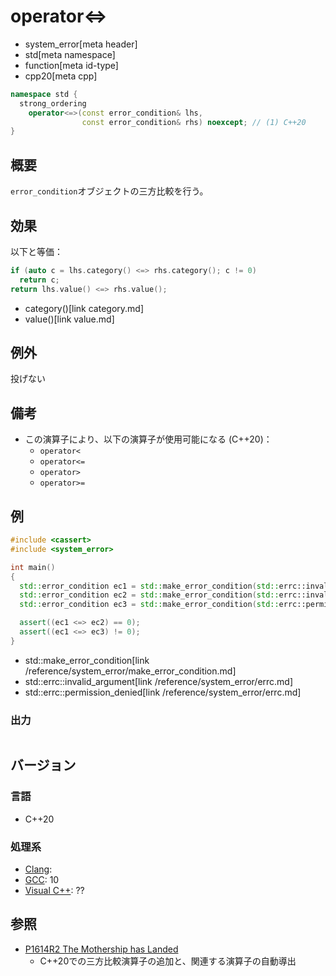 # operator<=>
* system_error[meta header]
* std[meta namespace]
* function[meta id-type]
* cpp20[meta cpp]

```cpp
namespace std {
  strong_ordering
    operator<=>(const error_condition& lhs,
                const error_condition& rhs) noexcept; // (1) C++20
}
```

## 概要
`error_condition`オブジェクトの三方比較を行う。


## 効果
以下と等価：

```cpp
if (auto c = lhs.category() <=> rhs.category(); c != 0)
  return c;
return lhs.value() <=> rhs.value();
```
* category()[link category.md]
* value()[link value.md]


## 例外
投げない


## 備考
- この演算子により、以下の演算子が使用可能になる (C++20)：
    - `operator<`
    - `operator<=`
    - `operator>`
    - `operator>=`


## 例
```cpp example
#include <cassert>
#include <system_error>

int main()
{
  std::error_condition ec1 = std::make_error_condition(std::errc::invalid_argument);
  std::error_condition ec2 = std::make_error_condition(std::errc::invalid_argument);
  std::error_condition ec3 = std::make_error_condition(std::errc::permission_denied);

  assert((ec1 <=> ec2) == 0);
  assert((ec1 <=> ec3) != 0);
}
```
* std::make_error_condition[link /reference/system_error/make_error_condition.md]
* std::errc::invalid_argument[link /reference/system_error/errc.md]
* std::errc::permission_denied[link /reference/system_error/errc.md]

### 出力
```
```

## バージョン
### 言語
- C++20

### 処理系
- [Clang](/implementation.md#clang):
- [GCC](/implementation.md#gcc): 10
- [Visual C++](/implementation.md#visual_cpp): ??


## 参照
- [P1614R2 The Mothership has Landed](https://www.open-std.org/jtc1/sc22/wg21/docs/papers/2019/p1614r2.html)
    - C++20での三方比較演算子の追加と、関連する演算子の自動導出
